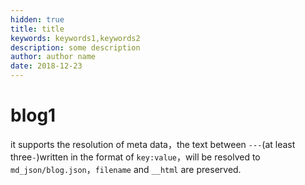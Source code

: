 ```yaml
---
hidden: true 
title: title
keywords: keywords1,keywords2
description: some description
author: author name
date: 2018-12-23
---
```


# blog1

it supports the resolution of meta data，the text between `---`(at least three`-`)written in the format of `key:value`，will be resolved to `md_json/blog.json`，`filename` and `__html` are preserved.

